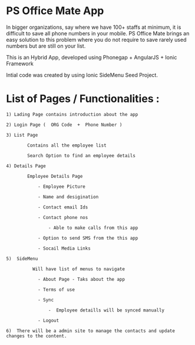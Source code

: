 PS Office Mate App
=====================

In bigger organizations, say where we have 100+ staffs at minimum, it is difficult to save all phone numbers in your mobile. PS Office Mate brings an easy solution to this problem where you do not require to save rarely used numbers but are still on your list.

This is an Hybrid App, developed using Phonegap + AngularJS + Ionic Framework

Intial code was created by using Ionic SideMenu Seed Project.

List of Pages / Functionalities :
================================

	1) Lading Page contains introduction about the app

	2) Login Page (  ORG Code  +  Phone Number )

	3) List Page 

	 		Contains all the employee list 

	 		Search Option to find an employee details

	4) Details Page

			Employee Details Page

				- Employee Picture

				- Name and desigination

				- Contact email Ids

				- Contact phone nos 

					- Able to make calls from this app

				- Option to send SMS from the this app

				- Socail Media Links

	5)  SideMenu

			  Will have list of menus to navigate

			  	- About Page - Taks about the app 

			  	- Terms of use

			  	- Sync 

			  		-  Employee detaills will be synced manually 

			  	- Logout 

	6)  There will be a admin site to manage the contacts and update changes to the content.